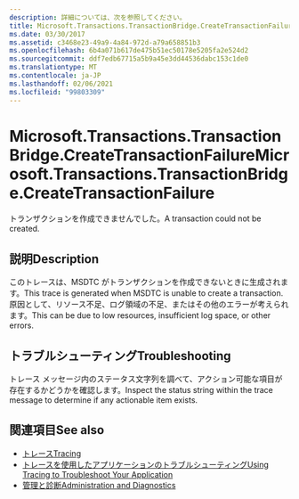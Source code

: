 ```yaml
---
description: 詳細については、次を参照してください。
title: Microsoft.Transactions.TransactionBridge.CreateTransactionFailure
ms.date: 03/30/2017
ms.assetid: c3468e23-49a9-4a84-972d-a79a658851b3
ms.openlocfilehash: 6b4a071b617de475b51ec50178e5205fa2e524d2
ms.sourcegitcommit: ddf7edb67715a5b9a45e3dd44536dabc153c1de0
ms.translationtype: MT
ms.contentlocale: ja-JP
ms.lasthandoff: 02/06/2021
ms.locfileid: "99803309"
---
```

# <a name="microsofttransactionstransactionbridgecreatetransactionfailure"></a><span data-ttu-id="cbcc8-103">Microsoft.Transactions.TransactionBridge.CreateTransactionFailure</span><span class="sxs-lookup"><span data-stu-id="cbcc8-103">Microsoft.Transactions.TransactionBridge.CreateTransactionFailure</span></span>

<span data-ttu-id="cbcc8-104">トランザクションを作成できませんでした。</span><span class="sxs-lookup"><span data-stu-id="cbcc8-104">A transaction could not be created.</span></span>  
  
## <a name="description"></a><span data-ttu-id="cbcc8-105">説明</span><span class="sxs-lookup"><span data-stu-id="cbcc8-105">Description</span></span>  

 <span data-ttu-id="cbcc8-106">このトレースは、MSDTC がトランザクションを作成できないときに生成されます。</span><span class="sxs-lookup"><span data-stu-id="cbcc8-106">This trace is generated when MSDTC is unable to create a transaction.</span></span> <span data-ttu-id="cbcc8-107">原因として、リソース不足、ログ領域の不足、またはその他のエラーが考えられます。</span><span class="sxs-lookup"><span data-stu-id="cbcc8-107">This can be due to low resources, insufficient log space, or other errors.</span></span>  
  
## <a name="troubleshooting"></a><span data-ttu-id="cbcc8-108">トラブルシューティング</span><span class="sxs-lookup"><span data-stu-id="cbcc8-108">Troubleshooting</span></span>  

 <span data-ttu-id="cbcc8-109">トレース メッセージ内のステータス文字列を調べて、アクション可能な項目が存在するかどうかを確認します。</span><span class="sxs-lookup"><span data-stu-id="cbcc8-109">Inspect the status string within the trace message to determine if any actionable item exists.</span></span>  
  
## <a name="see-also"></a><span data-ttu-id="cbcc8-110">関連項目</span><span class="sxs-lookup"><span data-stu-id="cbcc8-110">See also</span></span>

- [<span data-ttu-id="cbcc8-111">トレース</span><span class="sxs-lookup"><span data-stu-id="cbcc8-111">Tracing</span></span>](index.md)
- [<span data-ttu-id="cbcc8-112">トレースを使用したアプリケーションのトラブルシューティング</span><span class="sxs-lookup"><span data-stu-id="cbcc8-112">Using Tracing to Troubleshoot Your Application</span></span>](using-tracing-to-troubleshoot-your-application.md)
- [<span data-ttu-id="cbcc8-113">管理と診断</span><span class="sxs-lookup"><span data-stu-id="cbcc8-113">Administration and Diagnostics</span></span>](../index.md)
